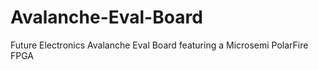 # Avalanche-Eval-Board
Future Electronics Avalanche Eval Board featuring a Microsemi PolarFire FPGA
